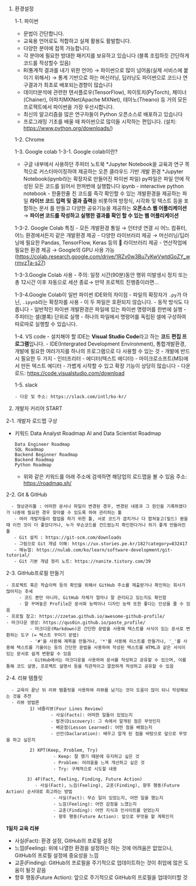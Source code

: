 1. 환경설정
   
   1-1. 파이썬
      - 문법이 간단합니다.
      - 교육용 언어로도 적합하고 실제 활용도 활발합니다.
      - 다양한 분야에 접목 가능합니다.
      - 각 분야에 필요한 방대한 패키지를 보유하고 있습니다 (블록 조립하듯 간단하게 코드를 작성할수 있음) 
      - R(통계적 결과를 내기 위한 언어) → 파이썬으로 많이 넘어옴(실제 서비스에 붙이기 위해서)
            → 통계 기반으로 하는 머신러닝, 딥러닝도 파이썬으로 코드나 연구결과가 최초로 배포되는경향이 많습니다
      - 데이터분석에 관련한 텐서플로우(TensorFlow), 파이토치(PyTorch), 체이너(Chainer), 아파치MXNet(Apache MXNet), 테아노(Theano) 등 거의 모든 프로젝트에서 파이썬을 가장 우선시합니다.
      - 최신의 알고리즘을 많은 연구자들이 Python 오픈소스로 배포하고 있습니다
      - 프로그래밍 기초를 배울 때 파이썬으로 많이들 시작하는 편입니다.
        (설치: https://www.python.org/downloads/)
    
   1-2. Chrome 

   1-3. Google colab
   1-3-1. Google colab이란?
      - 구글 내부에서 사용하던 주피터 노트북 *Jupyter Notebook을 교육과 연구 목적으로 커스터마이징하여 제공하는 오픈 클라우드 기반 개발 환경
      *Jupyter Notebook(ipynb라는 확장자로 만들어진 파이썬 파일)
        py파일은 파일 안에 작성된 모든 코드를 읽어서 한꺼번에 실행합니다 
        ipynb - interactive python notebook - 한줄한줄 친 코드를 즉각 확인할 수 있는 개발환경을           제공하는 파일 
        **라이브 코드 입력 및 결과 출력**을 비롯하여 방정식, 시각화 및 텍스트 등을 포함하는 문서            를 만들고 다양한 공유기능을 제공하는 **오픈소스 웹 어플리케이션** 
        → **파이썬 코드를 작성하고 실행한 결과를 확인 할 수 있는 웹 어플리케이션**

   1-3-2. Google Colab 특징
         - 모든 개발환경 통일 → 인터넷 연결 시 어느 컴퓨터, 어느 환경에서든지 같은 개발환경 제공
         - 다양한 라이브러리 제공 → 머신러닝/딥러닝에 필요한 Pandas, TensorFlow, Keras 등의 🔖 라이브러리 제공
         - 연산작업에 필요한 환경 제공 → Google의 GPU 사용 가능
          (https://colab.research.google.com/drive/1RZv0w3Bu7yKwVwtdGoZY_wrmvzTa-s27)

   1-3-3.Google Colab 사용
         - 주의: 일정 시간(90분)동안 행위 미발생시 정지 또는 총 12시간 이후 자동으로 세션 종료→ 만약 프로젝트 진행중이라면...

   1-3-4.Google Colab이 일반 파이썬 IDE와의 차이점
         - 파일의 확장자가 `.py`가 아닌, `.ipynb`라는 확장자를 사용
               - 이 두 파일은 호환되지 않습니다.
         - 동작 방식도 다릅니다
               - 일반적인 파이썬 개발환경은 파일에 있는 파이썬 명령어를 한번에 실행
               - 주피터는 셀(블록) 단위로 실행
               - 하나의 파일에서 명령어를 독립된 셀에 구성하여 따로따로 실행할 수 있습니다.

   1-4. VS code
       - 설치해야 할 IDE는 **Visual Studio Code**라고 하는 **코드 편집 프로그램**입니다.
       - IDE(Intergrated Development Environment), 통합개발환경, 개발에 필요한 여러가지를 하나의 프로그램으로 다 사용할 수 있는 것
       - 개발에 반드시 필요한 두 가지
            - 인터프리터
            - 에디터(텍스트 에디터)
       - 마이크로소프트(MS)에서 만든 텍스트 에디터
       - 가볍게 시작할 수 있고 확장 기능이 상당히 많습니다
       - 다운로드: https://code.visualstudio.com/download


   1-5. slack
   
       - 다운 및 주소: https://slack.com/intl/ko-kr/



3. 개발자 커리어 START

 2-1. 개발자 로드맵 구상
   - 키워드
         Data Analyst Roadmap
         AI and Data Scientist Roadmap
         
         Data Engineer Roadmap
         SQL Roadmap
         Backend Beginner Roadmap
         Backend Roadmap
         Python Roadmap
     - 위와 같은 키워드를 아래 주소에 검색하면 해당업의 로드맵을 볼 수 있음
          주소: https://roadmap.sh/


 2-2. Git & GitHub
 
      - 형상관리툴 : 어떠한 문서나 파일이 변경된 경우, 변경된 내용과 그 원인을 기록하였다가 나중에 필요한 경우 찾아볼 수 있도록 하여 관리하는 툴
       - 여러 개발자들이 협업을 하기 위한 툴, 서로 코드가 겹치거나 다 합쳐놓고(빌드) 봤을 때 이전 것이 더 좋았다거나, 누가 무슨코드를 건드렸는지 확인한다거나 하기 좋게 만들어진 툴
       - Git 설치 : https://git-scm.com/downloads
       - 그림으로 Git 개념 이해: https://ux.stories.pe.kr/182?category=832417
       - 매뉴얼: https://nulab.com/ko/learn/software-development/git-tutorial/
       - Git 기본 개념 정리 노트: https://nanite.tistory.com/39


 2-3. GitHub프로필 만들기
 
    - 프로젝트 혹은 학습이력 등의 확인을 위해서 GitHub 주소를 제출받거나 확인하는 회사가 많아지는 추세
         - 코드 뿐만 아니라, GitHub 자체가 얼마나 잘 관리되고 있는지도 확인함
         - 잘 꾸며놓은 Profile은 문서화 능력이나 디자인 능력 또한 좋다는 인상을 줄 수 있음
    - 프로필 참고: https://zzetao.github.io/awesome-github-profile/
    - 마크다운 생성: https://qus0in.github.io/paste_profile/
             - 마크다운(Markdown)은 간단한 문법을 사용해 텍스트를 서식이 있는 문서로 변환하는 도구 (= 텍스트 꾸미기 문법)
             - '#'을 사용해 제목을 만들거나, '*'를 사용해 리스트를 만들거나, '_'를 사용해 텍스트를 기울이는 등의 간단한 문법을 사용하여 작성된 텍스트를 HTML과 같은 서식이 있는 문서로 쉽게 변환할 수 있음
             - GitHub에서는 마크다운을 사용하여 문서를 작성하고 공유할 수 있으며, 이를 통해 코드 설명, 프로젝트 설명서 등을 직관적이고 깔끔하게 작성하고 공유할 수 있음

 
 2-4. 리뷰 템플릿
 
      - 교육이 끝난 뒤 리뷰 탬플릿을 사용하여 리뷰를 남기는 것이 도움이 많이 되니 작성해보는 것을 추천
      - 리뷰 방법론
             1) 네줄리뷰(Four Lines Review)
                     - 사실(Facts): 어떠한 일들이 있었는지
                     - 발견(Discovery): 그 속에서 알게된 점은 무엇인지
                     - 배운점(Lesson Learned): 어떤 점을 배웠는지
                     - 선언(Daclaration): 배우고 알게 된 점을 바탕으로 앞으로 무엇을 하고 싶은지

             2) KPT(Keep, Problem, Try)
                      - Keep: 잘 했기 때문에 유지하고 싶은 것
                      - Problem: 어려움을 느껴 개선하고 싶은 것
                      - Try: 구체적으로 시도할 내용
           
            3) 4F(Fact, Feeling, Finding, Future Action)
               - 사실(Fact), 느낌(Feeling), 교훈(Finding), 향후 행동(Future Action) 순서대로 회고하는 방법
                      - 사실(Fact): 무슨 일이 있었는지, 어떤 일을 했는지
                      - 느낌(Feeling): 어떤 감정을 느꼈는지
                      - 교훈(Finding): 어떤 지식과 인사이트를 얻었는지
                      - 향후 행동(Future Action): 앞으로 무엇을 할 계획인지
            


**1일차 교육 리뷰**
 - 사실(Fact): 환경 설정, GitHub의 프로필 설정
 - 느낌(Feeling): 위에 나열한 환경을 설정하는 하는 것에 어려움은 없었으나, GitHub의 프로필 설정에 중요성을 느낌
 - 교훈(Finding): GitHub의 프로필을 주기적으로 업데이트하는 것이 취업에 많은 도움이 될것 같음
 - 향후 행동(Future Action): 앞으로 주기적으로 GitHub의 프로필을 업데이터할 것 



